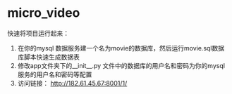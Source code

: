 # micro_video
快速将项目运行起来：
1. 在你的mysql 数据服务建一个名为movie的数据库，然后运行movie.sql数据库脚本快速生成数据表
2. 修改app文件夹下的__init__.py 文件中的数据库的用户名和密码为你的mysql服务的用户名和密码等配置
3. 访问链接： http://182.61.45.67:8001/1/
